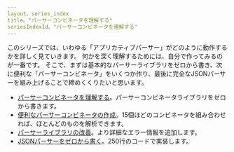 ```yaml
---
layout。series_index
title。"パーサーコンビネータを理解する"
seriesIndexId。"パーサーコンビネータを理解する"
---
```


このシリーズでは、いわゆる「アプリカティブパーサー」がどのように動作するかを詳しく見ていきます。
何かを深く理解するためには、自分で作ってみるのが一番です。
そこで、まずは基本的なパーサーライブラリをゼロから書き、次に便利な「パーサーコンビネータ」をいくつか作り、最後に完全なJSONパーサーを組み上げることで締めくくりたいと思います。


* [パーサーコンビネータを理解する](../posts/understanding-parser-combinators.md)。パーサーコンビネータライブラリをゼロから書きます。
* [便利なパーサーコンビネータの作成](../posts/understanding-parser-combinators-2.md)。15個ほどのコンビネータを組み合わせれば、ほとんどのものを解析できます。
* [パーサーライブラリの改善](../posts/understanding-parser-combinators-3.md)。より詳細なエラー情報を追加します。
* [JSONパーサーをゼロから書く](../posts/understanding-parser-combinators-4.md)。250行のコードで実装します。
